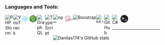
### Languages and Tools:


<img align="left" alt="PHPStorm" width="26px" src="https://upload.wikimedia.org/wikipedia/ru/c/c8/%D0%9B%D0%BE%D0%B3%D0%BE%D1%82%D0%B8%D0%BF_PhpStorm.svg" />

<img align="left" alt="YouTrack" width="26px" src="https://upload.wikimedia.org/wikipedia/commons/9/95/YouTrack_Icon.png" />
<img align="left" alt="React" height="" width="26px" src="https://raw.githubusercontent.com/github/explore/80688e429a7d4ef2fca1e82350fe8e3517d3494d/topics/react/react.png" />
<img align="left" alt="Node.js" width="26px" src="https://raw.githubusercontent.com/github/explore/80688e429a7d4ef2fca1e82350fe8e3517d3494d/topics/nodejs/nodejs.png" />
<img align="left" alt="GraphQL" width="26px" src="https://upload.wikimedia.org/wikipedia/commons/1/17/GraphQL_Logo.svg" />
<img align="left" alt="TypeScript" width="26px" src="https://camo.githubusercontent.com/f192ffd36405314e0a22dc1c4b399168ed5ca85a20926f6df130558eca2870a6/68747470733a2f2f75706c6f61642e77696b696d656469612e6f72672f77696b6970656469612f636f6d6d6f6e732f342f34632f547970657363726970745f6c6f676f5f323032302e737667" />
<img align="left" alt="npm" height="26px" width="39px" src="https://upload.wikimedia.org/wikipedia/commons/d/db/Npm-logo.svg" />
<img align="left" alt="Sass" width="26px" src="https://raw.githubusercontent.com/github/explore/80688e429a7d4ef2fca1e82350fe8e3517d3494d/topics/sass/sass.png" />
<img align="left" alt="Boostrap" height="26px"  src="https://upload.wikimedia.org/wikipedia/commons/b/b2/Bootstrap_logo.svg" />
<img align="left" alt="MUI" height="26px" width="26px" src="https://upload.wikimedia.org/wikipedia/commons/d/dc/Logo_material_design.svg" />
<img align="left" alt="GitHub" width="26px" src="https://camo.githubusercontent.com/eff93eb40f9cb9691cdbedba4158b8acca6e4a33d723234f5135cea107381a05/68747470733a2f2f63646e342e69636f6e66696e6465722e636f6d2f646174612f69636f6e732f69636f6e73696d706c652d6c6f676f74797065732f3531322f6769746875622d3531322e706e67" />
<img align="left" alt="C#" width="26px" src="https://upload.wikimedia.org/wikipedia/commons/0/0d/C_Sharp_wordmark.svg">
<img align="left" alt="Terminal" width="26px" src="https://raw.githubusercontent.com/github/explore/80688e429a7d4ef2fca1e82350fe8e3517d3494d/topics/terminal/terminal.png" />

<br />
<br />

---

![Danilas174's GitHub stats](https://github-readme-stats.vercel.app/api?username=danilas174&count_private=true&show_icons=true&&theme=dark)
